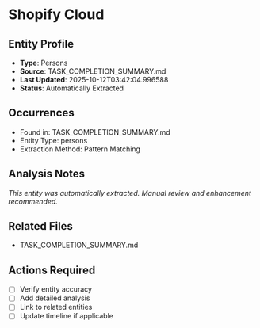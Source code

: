 # Shopify Cloud

## Entity Profile
- **Type**: Persons
- **Source**: TASK_COMPLETION_SUMMARY.md
- **Last Updated**: 2025-10-12T03:42:04.996588
- **Status**: Automatically Extracted

## Occurrences
- Found in: TASK_COMPLETION_SUMMARY.md
- Entity Type: persons
- Extraction Method: Pattern Matching

## Analysis Notes
*This entity was automatically extracted. Manual review and enhancement recommended.*

## Related Files
- TASK_COMPLETION_SUMMARY.md

## Actions Required
- [ ] Verify entity accuracy
- [ ] Add detailed analysis
- [ ] Link to related entities
- [ ] Update timeline if applicable
